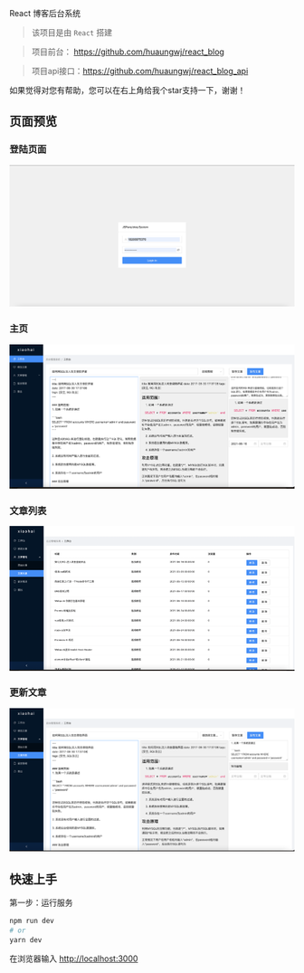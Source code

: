 React  博客后台系统

> 该项目是由 `React`  搭建

> 项目前台： https://github.com/huaungwj/react_blog

> 项目api接口：https://github.com/huaungwj/react_blog_api

如果觉得对您有帮助，您可以在右上角给我个star支持一下，谢谢！

## 页面预览

### 登陆页面

![](https://github.com/huaungwj/img_storage/blob/main/blog_project/admin_login.png?raw=true)

### 主页

![](https://github.com/huaungwj/img_storage/blob/main/blog_project/admin_home.png?raw=true)

### 文章列表

![](https://github.com/huaungwj/img_storage/blob/main/blog_project/article_list.png?raw=true)

### 更新文章

![](https://github.com/huaungwj/img_storage/blob/main/blog_project/article_update.png?raw=true)

## 快速上手

第一步：运行服务

```bash
npm run dev
# or
yarn dev
```

在浏览器输入 [http://localhost:3000](http://localhost:3000) 


